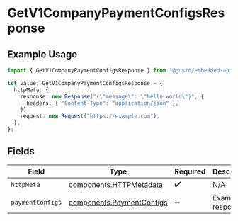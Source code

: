 # GetV1CompanyPaymentConfigsResponse

## Example Usage

```typescript
import { GetV1CompanyPaymentConfigsResponse } from "@gusto/embedded-api/models/operations/getv1companypaymentconfigs.js";

let value: GetV1CompanyPaymentConfigsResponse = {
  httpMeta: {
    response: new Response("{\"message\": \"hello world\"}", {
      headers: { "Content-Type": "application/json" },
    }),
    request: new Request("https://example.com"),
  },
};
```

## Fields

| Field                                                                  | Type                                                                   | Required                                                               | Description                                                            |
| ---------------------------------------------------------------------- | ---------------------------------------------------------------------- | ---------------------------------------------------------------------- | ---------------------------------------------------------------------- |
| `httpMeta`                                                             | [components.HTTPMetadata](../../models/components/httpmetadata.md)     | :heavy_check_mark:                                                     | N/A                                                                    |
| `paymentConfigs`                                                       | [components.PaymentConfigs](../../models/components/paymentconfigs.md) | :heavy_minus_sign:                                                     | Example response                                                       |